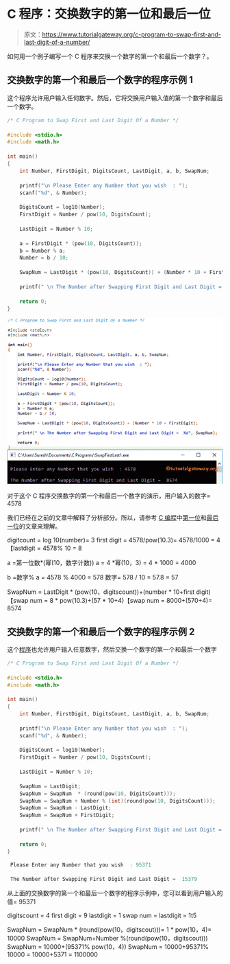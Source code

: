 # C 程序：交换数字的第一位和最后一位

> 原文：<https://www.tutorialgateway.org/c-program-to-swap-first-and-last-digit-of-a-number/>

如何用一个例子编写一个 C 程序来交换一个数字的第一个和最后一个数字？。

## 交换数字的第一个和最后一个数字的程序示例 1

这个程序允许用户输入任何数字。然后，它将交换用户输入值的第一个数字和最后一个数字。

```c
/* C Program to Swap First and Last Digit Of a Number */

#include <stdio.h>
#include <math.h>

int main()
{
  	int Number, FirstDigit, DigitsCount, LastDigit, a, b, SwapNum;

  	printf("\n Please Enter any Number that you wish  : ");
  	scanf("%d", & Number);

  	DigitsCount = log10(Number); 	
  	FirstDigit = Number / pow(10, DigitsCount);

  	LastDigit = Number % 10;

  	a = FirstDigit * (pow(10, DigitsCount));
  	b = Number % a;
  	Number = b / 10;

  	SwapNum = LastDigit * (pow(10, DigitsCount)) + (Number * 10 + FirstDigit);

	printf(" \n The Number after Swapping First Digit and Last Digit =  %d", SwapNum);

  	return 0;
}
```

![C Program to Swap First and Last Digit Of a Number 1](img/fe6ebddb11047cae1a0cf23aa5f617c3.png)

对于这个 C 程序交换数字的第一个和最后一个数字的演示，用户输入的数字= 4578

我们已经在之前的文章中解释了分析部分。所以，请参考 [C 编程](https://www.tutorialgateway.org/c-programming/)中[第一位](https://www.tutorialgateway.org/c-program-to-find-first-digit-of-a-number/)和[最后一位](https://www.tutorialgateway.org/c-program-find-last-digit-number/)的文章来理解。

digitcount = log 10(number)= 3
first digit = 4578/pow(10.3)= 4578/1000 = 4
【lastdigit = 4578% 10 = 8

a =第一位数*(幂(10，数字计数))
a = 4 *幂(10，3) = 4 * 1000 = 4000

b =数字% a = 4578 % 4000 = 578
数字= 578 / 10 = 57.8 = 57

SwapNum = LastDigit * (pow(10，digitscount))+(number * 10+first digit)【swap num = 8 * pow(10.3)+(57 * 10+4)【swap num = 8000+(570+4)= 8574

## 交换数字的第一个和最后一个数字的程序示例 2

这个[程序](https://www.tutorialgateway.org/c-programming-examples/)也允许用户输入任意数字，然后交换一个数字的第一个和最后一个数字

```c
/* C Program to Swap First and Last Digit Of a Number */

#include <stdio.h>
#include <math.h>

int main()
{
  	int Number, FirstDigit, DigitsCount, LastDigit, a, b, SwapNum;

  	printf("\n Please Enter any Number that you wish  : ");
  	scanf("%d", & Number);

  	DigitsCount = log10(Number); 	
  	FirstDigit = Number / pow(10, DigitsCount);

  	LastDigit = Number % 10;

  	SwapNum = LastDigit;
  	SwapNum = SwapNum  * (round(pow(10, DigitsCount)));
  	SwapNum = SwapNum + Number % (int)(round(pow(10, DigitsCount)));
  	SwapNum = SwapNum - LastDigit;
  	SwapNum = SwapNum + FirstDigit;

	printf(" \n The Number after Swapping First Digit and Last Digit =  %d", SwapNum);

  	return 0;
}
```

```c
 Please Enter any Number that you wish  : 95371

 The Number after Swapping First Digit and Last Digit =  15379
```

从上面的交换数字的第一个和最后一个数字的程序示例中，您可以看到用户输入的值= 95371

digitscount = 4
first digit = 9
lastdigit = 1
swap num = lastdigit = 1t5

SwapNum = SwapNum * (round(pow(10，digitscout)))= 1 * pow(10，4)= 10000
SwapNum = SwapNum+Number %(round(pow(10，digitscout)))
SwapNum = 10000+(95371% pow(10，4))
SwapNum = 10000+95371% 10000 = 10000+5371 = 1100000